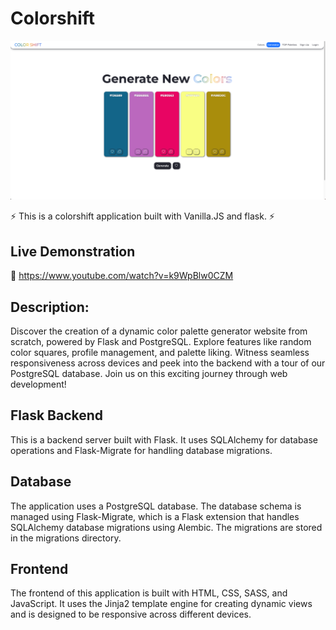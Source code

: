 # Colorshift

![LOGO](https://github.com/thereigo/colorshift-public/blob/main/colorshift.png)

⚡ This is a colorshift application built with Vanilla.JS and flask. ⚡

## Live Demonstration
🚀 https://www.youtube.com/watch?v=k9WpBlw0CZM

## Description:
Discover the creation of a dynamic color palette generator website from scratch, powered by Flask and PostgreSQL. Explore features like random color squares, profile management, and palette liking. Witness seamless responsiveness across devices and peek into the backend with a tour of our PostgreSQL database. Join us on this exciting journey through web development!

## Flask Backend
This is a backend server built with Flask. It uses SQLAlchemy for database operations and Flask-Migrate for handling database migrations.

## Database
The application uses a PostgreSQL database. The database schema is managed using Flask-Migrate, which is a Flask extension that handles SQLAlchemy database migrations using Alembic. The migrations are stored in the migrations directory.

## Frontend
The frontend of this application is built with HTML, CSS, SASS, and JavaScript. It uses the Jinja2 template engine for creating dynamic views and is designed to be responsive across different devices.
